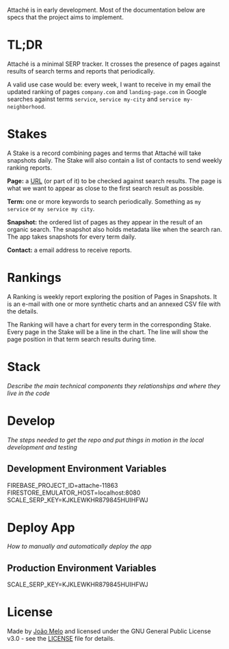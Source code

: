 Attaché is in early development. Most of the documentation below are specs that the project aims to implement.

# TL;DR

Attaché is a minimal SERP tracker. It crosses the presence of pages against results of search terms and reports that periodically.

A valid use case would be: every week, I want to receive in my email the updated ranking of pages `company.com` and `landing-page.com` in Google searches against terms `service`, `service my-city` and `service my-neighborhood`.
# Stakes

A  Stake is a record combining pages and terms that Attaché will take snapshots daily. The Stake will also contain a list of contacts to send weekly ranking reports.

**Page:** a [URL](https://en.wikipedia.org/wiki/URL) (or part of it) to be checked against search results. The page is what we want to appear as close to the first search result as possible.

**Term:** one or more keywords to search periodically. Something as `my service` or `my service my city`.

**Snapshot:** the ordered list of pages as they appear in the result of an organic search. The snapshot also holds metadata like when the search ran. The app takes snapshots for every term daily.

**Contact:** a email address to receive reports.

# Rankings

A Ranking is weekly report exploring the position of Pages in Snapshots. It is an e-mail with one or more synthetic charts and an annexed CSV file with the details.

The Ranking will have a chart for every term in the corresponding Stake. Every page in the Stake will be a line in the chart. The line will show the page position in that term search results during time. 

# Stack

*Describe the main technical components they relationships and where they live in the code*

# Develop

*The steps needed to get the repo and put things in motion in the local development and testing*

## Development Environment Variables
FIREBASE_PROJECT_ID=attache-11863
FIRESTORE_EMULATOR_HOST=localhost:8080
SCALE_SERP_KEY=KJKLEWKHR879845HUIHFWJ

# Deploy App

*How to manually and automatically deploy the app*

## Production Environment Variables
SCALE_SERP_KEY=KJKLEWKHR879845HUIHFWJ

# License
Made by [João Melo](https://twitter.com/joaomeloplus) and licensed under the GNU General Public License v3.0 - see the [LICENSE](LICENSE) file for details.
